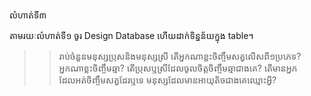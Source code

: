 លំហាត់ទី៣

តាមរយៈលំហាត់ទី១ ចូរ Design Database ហើយដាក់ទិន្នន័យក្នុង table។
>> រាប់ចំនួនមនុស្សប្រុសនិងមនុស្សស្រី
>> តើអ្នកណាខ្លះចិញ្ចឹមសត្វលើសពី១ប្រភេទ?
>> អ្នកណាខ្លះចិញ្ចឹមឆ្មា?
>> តើប្រុសឬស្រីដែលចូលចិត្តចិញ្ចឹមឆ្មាជាងគេ?
>> តើមានអ្នកដែលអត់ចិញ្ចឹមសត្វដែរឬទេ
>> មនុស្សដែលមានអាយុតិចជាងគេឈ្មោះអ្វី?
